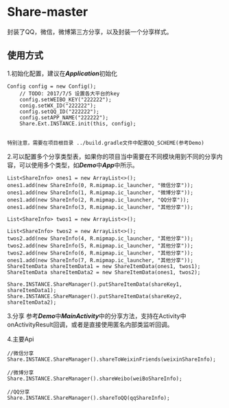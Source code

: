 # Share-master
封装了QQ，微信，微博第三方分享，以及封装一个分享样式。

## 使用方式

1.初始化配置，建议在***Application***初始化


    Config config = new Config();
        // TODO: 2017/7/5 设置各大平台的key
        config.setWEIBO_KEY("222222");
        conig.setWX_ID("222222");
        config.setQQ_ID("222222");
        config.setAPP_NAME("222222");
        Share.Ext.INSTANCE.init(this, config);
            

    特别注意，需要在项目根目录 ../build.gradle文件中配置QQ_SCHEME(参考Demo)



2.可以配置多个分享类型表，如果你的项目当中需要在不同模块用到不同的分享内容，可以使用多个类型，如***Demo***中***App***中所示。


    List<ShareInfo> ones1 = new ArrayList<>();
    ones1.add(new ShareInfo(0, R.mipmap.ic_launcher, "微信分享"));
    ones1.add(new ShareInfo(1, R.mipmap.ic_launcher, "微博分享"));
    ones1.add(new ShareInfo(2, R.mipmap.ic_launcher, "QQ分享"));
    ones1.add(new ShareInfo(3, R.mipmap.ic_launcher, "其他分享"));

    List<ShareInfo> twos1 = new ArrayList<>();

    List<ShareInfo> twos2 = new ArrayList<>();
    twos2.add(new ShareInfo(4, R.mipmap.ic_launcher, "其他分享"));
    twos2.add(new ShareInfo(5, R.mipmap.ic_launcher, "其他分享"));
    twos2.add(new ShareInfo(6, R.mipmap.ic_launcher, "其他分享"));
    ones1.add(new ShareInfo(7, R.mipmap.ic_launcher, "其他分享"));
    ShareItemData shareItemData1 = new ShareItemData(ones1, twos1);
    ShareItemData shareItemData2 = new ShareItemData(ones1, twos2);
        
    Share.INSTANCE.ShareManager().putShareItemData(shareKey1, shareItemData1);
    Share.INSTANCE.ShareManager().putShareItemData(shareKey2, shareItemData2);
        
 
 3.分享
 参考***Demo***中***MainActivity***中的分享方法，支持在Activity中onActivityResult回调，或者是直接使用匿名内部类监听回调。
 
 4.主要Api
 
 
    //微信分享
    Share.INSTANCE.ShareManager().shareToWeixinFriends(weixinShareInfo);
      
    //微博分享
    Share.INSTANCE.ShareManager().shareWeibo(weiBoShareInfo);
        
    //QQ分享
    Share.INSTANCE.ShareManager().shareToQQ(qqShareInfo);
    
